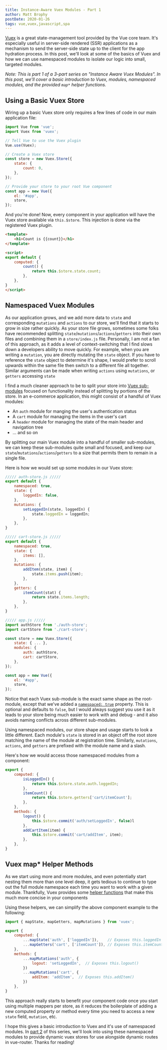 ```yaml
---
title: Instance-Aware Vuex Modules - Part 1
author: Matt Brophy
postDate: 2020-01-26
tags: vue,vuex,javascript,spa
---
```


[Vuex](https://vuex.vuejs.org/) is a great state-management tool provided by the Vue core team.  It's especially useful in server-side rendered (SSR) applications as a mechanism to send the server-side state up to the client for the app hydration process.  In this post, we'll look at some of the basics of Vuex and how we can use namespaced modules to isolate our logic into small, targeted modules.

_Note: This is part 1 of a 3-part series on "Instance Aware Vuex Modules".  In this post, we'll cover a basic introduction to Vuex, modules, namespaced modules, and the provided `map*` helper functions._

## Using a Basic Vuex Store

Wiring up a basic Vuex store only requires a few lines of code in our main application file:

```js
import Vue from 'vue';
import Vuex from 'vuex';

// Tell Vue to use the Vuex plugin
Vue.use(Vuex);

// Create a Vuex store
const store = new Vuex.Store({
    state: {
        count: 0,
    },
});

// Provide your store to your root Vue component
const app = new Vue({
    el: '#app',
    store,
});
```

And you're done!  Now, every component in your application will have the Vuex store available via `this.$store`.  This injection is done via the registered Vuex plugin.

```html
<template>
    <h1>Count is {{count}}</h1>
</template>

<script>
export default {
    computed: {
        count() {
            return this.$store.state.count;
        },
    },
}
</script>
```


## Namespaced Vuex Modules

As our application grows, and we add more data to `state` and corresponding `mutations` and `actions` to our store, we'll find that it starts to grow in size rather quickly.  As your store file grows, sometimes some folks have recommended splitting `state`/`mutations`/`actions`/`getters` into their own files and combining them in a `store/index.js` file.  Personally, I am not a fan of this approach, as it adds a level of context-switching that I find slows down a developers ability to move quickly.  For example, when you are writing a `mutation`, you are directly mutating the `state` object.  If you have to reference the `state` object to determine it's shape, I would prefer to scroll upwards within the same file then switch to a different file all together.  Similar arguments can be made when writing `actions` using `mutations`, or `getters` accessing `state`

I find a much cleaner approach to be to split your store into [Vuex sub-modules](https://vuex.vuejs.org/guide/modules.html) focused on functionality instead of splitting by portions of the store.  In an e-commerce application, this might consist of a handful of Vuex modules:

* An `auth` module for manging the user's authentication status
* A `cart` module for managing the items in the user's cart
* A `header` module for managing the state of the main header and navigation tree
* ... and so on

By splitting our main Vuex module into a handful of smaller sub-modules, we can keep these sub-modules quite small and focused, and keep our `state`/`mutations`/`actions`/`getters` to a size that permits them to remain in a single file.

Here is how we would set up some modules in our Vuex store:

```js
///// auth-store.js /////
export default {
    namespaced: true,
    state: {
        loggedIn: false,
    },
    mutations: {
        setLoggedIn(state, loggedIn) {
            state.loggedIn = loggedIn;
        },
    },
}

///// cart-store.js /////
export default {
    namespaced: true,
    state: {
        items: [],
    },
    mutations: {
        addItem(state, item) {
            state.items.push(item);
        },
    },
    getters: {
        itemCount(stat) {
            return state.items.length;
        },
    },
}

///// app.js /////
import authStore from './auth-store';
import cartStore from './cart-store';

const store = new Vuex.Store({
    state: { ... },
    modules: {
        auth: authStore,
        cart: cartStore,
    },
});

const app = new Vue({
    el: '#app',
    store,
});
```

Notice that each Vuex sub-module is the exact same shape as the root-module, except that we've added a [`namespaced: true`](https://vuex.vuejs.org/guide/modules.html#namespacing) property.  This is optional and defaults to `false`, but I would always suggest you use it as it leads to your store being much easier to work with and debug - and it also avoids naming conflicts across different sub-modules.

Using namespaced modules, our store shape and usage starts to look a little different.  Each module's `state` is stored in an object off the root store matching the name of the module at registration time.  Similarly, `mutations`, `actions`, and `getters` are prefixed with the module name and a slash.

Here's how we would access those namespaced modules from a component:

```js
export {
    computed: {
        isLoggedIn() {
            return this.$store.state.auth.loggedIn;
        },
        itemCount() {
            return this.$store.getters['cart/itemCount'];
        },
    },
    methods: {
        logout() {
            this.$store.commit('auth/setLoggedIn', false)l
        },
        addCartItem(item) {
            this.$store.commit('cart/addItem', item);
        },
    },
}
```


## Vuex map* Helper Methods

As we start using more and more modules, and even potentially start nesting them more than one level deep, it gets tedious to continue to type out the full module namespace each time you want to work with a given module.  Thankfully, Vuex provides some [helper functions](https://vuex.vuejs.org/api/#component-binding-helpers) that make this much more concise in your components

Using these helpers, we can simplify the above component example to the following:

```js
import { mapState, mapGetters, mapMutations } from 'vuex';

export {
    computed: {
        ...mapState('auth', ['loggedIn']),    // Exposes this.loggedIn
        ...mapGetters('cart', ['itemCount']), // Exposes this.itemCount
    },
    methods: {
        ...mapMutations('auth', {
            logout: 'setLoggedIn',  // Exposes this.logout()
        })
        ...mapMutations('cart', {
            addItem: 'addItem',  // Exposes this.addItem()
        })
    },
}
```

This approach really starts to benefit your component code once you start using multiple mappers per store, as it reduces the boilerplate of adding a new computed property or method every time you need to access a new `state` field, `mutation`, etc.


I hope this gives a basic introduction to Vuex and it's use of namespaced modules.  In [part 2](/post/instance-aware-vuex-modules-2) of this series, we'll look into using these namespaced modules to provide dynamic vuex stores for use alongside dynamic routes in vue-router.  Thanks for reading!
